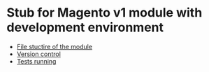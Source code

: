 # Stub for Magento v1 module with development environment


* [File stuctire of the module](./module_struct.md)
* [Version control](./version_control.md)
* [Tests running](./tests_run.md)
